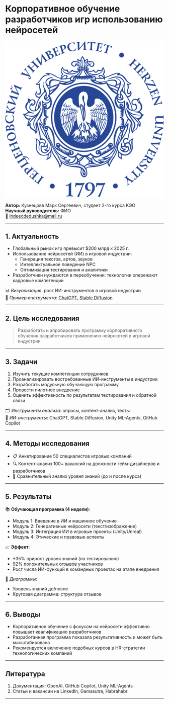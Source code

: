 # **Корпоративное обучение разработчиков игр использованию нейросетей**

![Лого РГПУ](bilingv.-dlya-svetlogo-fona.png)

**Автор:** Кузнецовв Марк Сергеевич, студент 2-го курса КЭО  
**Научный руководитель:** ФИО  
📧 indeecdedushka@mail.ru

---

## **1. Актуальность**

- Глобальный рынок игр превысит $200 млрд к 2025 г.
- Использование нейросетей (ИИ) в игровой индустрии:
  - Генерация текстов, артов, звуков
  - Интеллектуальное поведение NPC
  - Оптимизация тестирования и аналитики
- Разработчики нуждаются в переобучении: технологии опережают кадровые компетенции

📊 *Визуализация*: рост ИИ-инструментов в игровой индустрии  
📎 *Пример инструмента*: [ChatGPT](https://openai.com/chatgpt), [Stable Diffusion](https://stability.ai/)

---

## **2. Цель исследования**

> Разработать и апробировать программу корпоративного обучения разработчиков применению нейросетей в игровой индустрии

---

## **3. Задачи**

1. Изучить текущие компетенции сотрудников
2. Проанализировать востребованные ИИ-инструменты в индустрии
3. Разработать модульную обучающую программу
4. Провести пилотное внедрение
5. Оценить эффективность по результатам тестирования и обратной связи

🗂️ *Инструменты анализа*: опросы, контент-анализ, тесты  
📌 *ИИ-инструменты*: ChatGPT, Stable Diffusion, Unity ML-Agents, GitHub Copilot

---

## **4. Методы исследования**

- 📋 Анкетирование 50 специалистов игровых компаний
- 🔍 Контент-анализ 100+ вакансий на должности гейм-дизайнеров и разработчиков
- 🧪 Сравнительный анализ уровня знаний (до и после курса)

---

## **5. Результаты**

📚 **Обучающая программа (4 недели)**:
- Модуль 1: Введение в ИИ и машинное обучение
- Модуль 2: Генеративные нейросети (текст/изображение)
- Модуль 3: Интеграция ИИ в игровые проекты (Unity/Unreal)
- Модуль 4: Этические и правовые аспекты

📈 **Эффект**:
- +35% прирост уровня знаний (по тестированию)
- 92% положительных отзывов участников
- Рост числа ИИ-функций в командных проектах на этапе внедрения

🧮 *Диаграммы*:
- Уровень знаний до/после  
- Круговая диаграмма: структура отзывов

---

## **6. Выводы**

- Корпоративное обучение с фокусом на нейросети эффективно повышает квалификацию разработчиков
- Разработанная программа показала результативность и может быть масштабирована
- Рекомендуется включение подобных курсов в HR-стратегии технологических компаний

---


## **Литература**

1. Документация: OpenAI, GitHub Copilot, Unity ML-Agents
2. Статьи и вакансии на LinkedIn, Gamasutra, Habrahabr

---
